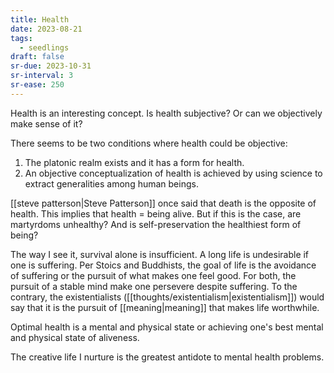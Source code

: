 ```yaml
---
title: Health
date: 2023-08-21
tags:
  - seedlings
draft: false
sr-due: 2023-10-31
sr-interval: 3
sr-ease: 250
---
```

Health is an interesting concept. Is health subjective? Or can we objectively make sense of it?

There seems to be two conditions where health could be objective:

1. The platonic realm exists and it has a form for health.
2. An objective conceptualization of health is achieved by using science to extract generalities among human beings.

[[steve patterson|Steve Patterson]] once said that death is the opposite of health. This implies that health = being alive. But if this is the case, are martyrdoms unhealthy? And is self-preservation the healthiest form of being?

The way I see it, survival alone is insufficient. A long life is undesirable if one is suffering. Per Stoics and Buddhists, the goal of life is the avoidance of suffering or the pursuit of what makes one feel good. For both, the pursuit of a stable mind make one persevere despite suffering. To the contrary, the existentialists ([[thoughts/existentialism|existentialism]]) would say that it is the pursuit of [[meaning|meaning]] that makes life worthwhile.

Optimal health is a mental and physical state or achieving one's best mental and physical state of aliveness.

The creative life I nurture is the greatest antidote to mental health problems.